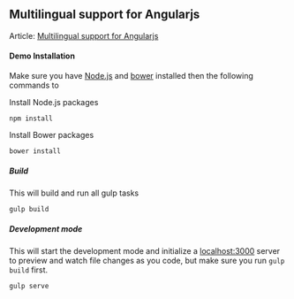 ## Multilingual support for Angularjs

Article: [Multilingual support for Angularjs]

#### Demo Installation

Make sure you have [Node.js] and [bower] installed then the following commands to

Install Node.js packages

```
npm install
```

Install Bower packages

```
bower install
```

##### Build

This will build and run all gulp tasks

```
gulp build
```

##### Development mode

This will start the development mode and initialize a [localhost:3000] server to preview and watch file changes as you code, but make sure you run `gulp build` first.

```
gulp serve
```

[Multilingual support for Angularjs]:multilingualwithangular.md
[Node.js]: https://nodejs.org/
[bower]: http://bower.io/
[localhost:3000]: http://localhost:3000
[angular-translate]: https://angular-translate.github.io/